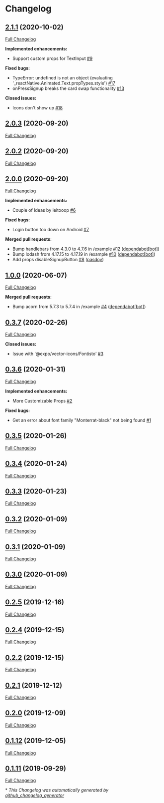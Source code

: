 # Changelog

## [2.1.1](https://github.com/WrathChaos/react-native-login-screen/tree/2.1.1) (2020-10-02)

[Full Changelog](https://github.com/WrathChaos/react-native-login-screen/compare/2.0.3...2.1.1)

**Implemented enhancements:**

- Support custom props for TextInput [\#9](https://github.com/WrathChaos/react-native-login-screen/issues/9)

**Fixed bugs:**

- TypeError: undefined is not an object \(evaluating '\_reactNative.Animated.Text.propTypes.style'\) [\#17](https://github.com/WrathChaos/react-native-login-screen/issues/17)
- onPressSignup breaks the card swap functionality [\#13](https://github.com/WrathChaos/react-native-login-screen/issues/13)

**Closed issues:**

- Icons don't show up [\#18](https://github.com/WrathChaos/react-native-login-screen/issues/18)

## [2.0.3](https://github.com/WrathChaos/react-native-login-screen/tree/2.0.3) (2020-09-20)

[Full Changelog](https://github.com/WrathChaos/react-native-login-screen/compare/2.0.2...2.0.3)

## [2.0.2](https://github.com/WrathChaos/react-native-login-screen/tree/2.0.2) (2020-09-20)

[Full Changelog](https://github.com/WrathChaos/react-native-login-screen/compare/2.0.0...2.0.2)

## [2.0.0](https://github.com/WrathChaos/react-native-login-screen/tree/2.0.0) (2020-09-20)

[Full Changelog](https://github.com/WrathChaos/react-native-login-screen/compare/1.0.0...2.0.0)

**Implemented enhancements:**

- Couple of Ideas by leitooop [\#6](https://github.com/WrathChaos/react-native-login-screen/issues/6)

**Fixed bugs:**

- Login button too down on Android [\#7](https://github.com/WrathChaos/react-native-login-screen/issues/7)

**Merged pull requests:**

- Bump handlebars from 4.3.0 to 4.7.6 in /example [\#12](https://github.com/WrathChaos/react-native-login-screen/pull/12) ([dependabot[bot]](https://github.com/apps/dependabot))
- Bump lodash from 4.17.15 to 4.17.19 in /example [\#10](https://github.com/WrathChaos/react-native-login-screen/pull/10) ([dependabot[bot]](https://github.com/apps/dependabot))
- Add props disableSignupButton [\#8](https://github.com/WrathChaos/react-native-login-screen/pull/8) ([pasdoy](https://github.com/pasdoy))

## [1.0.0](https://github.com/WrathChaos/react-native-login-screen/tree/1.0.0) (2020-06-07)

[Full Changelog](https://github.com/WrathChaos/react-native-login-screen/compare/0.3.7...1.0.0)

**Merged pull requests:**

- Bump acorn from 5.7.3 to 5.7.4 in /example [\#4](https://github.com/WrathChaos/react-native-login-screen/pull/4) ([dependabot[bot]](https://github.com/apps/dependabot))

## [0.3.7](https://github.com/WrathChaos/react-native-login-screen/tree/0.3.7) (2020-02-26)

[Full Changelog](https://github.com/WrathChaos/react-native-login-screen/compare/0.3.6...0.3.7)

**Closed issues:**

- Issue with '@expo/vector-icons/Fontisto' [\#3](https://github.com/WrathChaos/react-native-login-screen/issues/3)

## [0.3.6](https://github.com/WrathChaos/react-native-login-screen/tree/0.3.6) (2020-01-31)

[Full Changelog](https://github.com/WrathChaos/react-native-login-screen/compare/0.3.5...0.3.6)

**Implemented enhancements:**

- More Customizable Props [\#2](https://github.com/WrathChaos/react-native-login-screen/issues/2)

**Fixed bugs:**

- Get an error about font family "Monterrat-black" not being found [\#1](https://github.com/WrathChaos/react-native-login-screen/issues/1)

## [0.3.5](https://github.com/WrathChaos/react-native-login-screen/tree/0.3.5) (2020-01-26)

[Full Changelog](https://github.com/WrathChaos/react-native-login-screen/compare/0.3.4...0.3.5)

## [0.3.4](https://github.com/WrathChaos/react-native-login-screen/tree/0.3.4) (2020-01-24)

[Full Changelog](https://github.com/WrathChaos/react-native-login-screen/compare/0.3.3...0.3.4)

## [0.3.3](https://github.com/WrathChaos/react-native-login-screen/tree/0.3.3) (2020-01-23)

[Full Changelog](https://github.com/WrathChaos/react-native-login-screen/compare/0.3.2...0.3.3)

## [0.3.2](https://github.com/WrathChaos/react-native-login-screen/tree/0.3.2) (2020-01-09)

[Full Changelog](https://github.com/WrathChaos/react-native-login-screen/compare/0.3.1...0.3.2)

## [0.3.1](https://github.com/WrathChaos/react-native-login-screen/tree/0.3.1) (2020-01-09)

[Full Changelog](https://github.com/WrathChaos/react-native-login-screen/compare/0.3.0...0.3.1)

## [0.3.0](https://github.com/WrathChaos/react-native-login-screen/tree/0.3.0) (2020-01-09)

[Full Changelog](https://github.com/WrathChaos/react-native-login-screen/compare/0.2.5...0.3.0)

## [0.2.5](https://github.com/WrathChaos/react-native-login-screen/tree/0.2.5) (2019-12-16)

[Full Changelog](https://github.com/WrathChaos/react-native-login-screen/compare/0.2.4...0.2.5)

## [0.2.4](https://github.com/WrathChaos/react-native-login-screen/tree/0.2.4) (2019-12-15)

[Full Changelog](https://github.com/WrathChaos/react-native-login-screen/compare/0.2.2...0.2.4)

## [0.2.2](https://github.com/WrathChaos/react-native-login-screen/tree/0.2.2) (2019-12-15)

[Full Changelog](https://github.com/WrathChaos/react-native-login-screen/compare/0.2.1...0.2.2)

## [0.2.1](https://github.com/WrathChaos/react-native-login-screen/tree/0.2.1) (2019-12-12)

[Full Changelog](https://github.com/WrathChaos/react-native-login-screen/compare/0.2.0...0.2.1)

## [0.2.0](https://github.com/WrathChaos/react-native-login-screen/tree/0.2.0) (2019-12-09)

[Full Changelog](https://github.com/WrathChaos/react-native-login-screen/compare/0.1.12...0.2.0)

## [0.1.12](https://github.com/WrathChaos/react-native-login-screen/tree/0.1.12) (2019-12-05)

[Full Changelog](https://github.com/WrathChaos/react-native-login-screen/compare/0.1.11...0.1.12)

## [0.1.11](https://github.com/WrathChaos/react-native-login-screen/tree/0.1.11) (2019-09-29)

[Full Changelog](https://github.com/WrathChaos/react-native-login-screen/compare/feb6fc076e40282a5d77381f6ec0279d777d2c22...0.1.11)



\* *This Changelog was automatically generated by [github_changelog_generator](https://github.com/github-changelog-generator/github-changelog-generator)*
